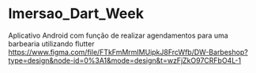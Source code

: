# Imersao_Dart_Week
Aplicativo Android com função de realizar agendamentos para uma barbearia utilizando flutter 
https://www.figma.com/file/FTkFmMrmIMUipkJ8FrcWfb/DW-Barbeshop?type=design&node-id=0%3A1&mode=design&t=wzFjZkO97CRFbO4L-1
